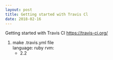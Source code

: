 ```yaml
---
layout: post
title: Getting started with Travis Cl
date: 2018-02-16
---
```


Getting started with Travis Cl [ https://travis-ci.org/ ]( https://travis-ci.org/ )
1. make .travis.yml file <br>
  language: ruby
  rvm:
      - 2.2
